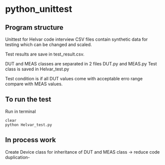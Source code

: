# python_unittest
## Program structure
Unittest for Helvar code interview
CSV files contain synthetic data for testing which can be changed and scaled.

Test results are save in test_result.csv.

DUT and MEAS classes are separated in 2 files DUT.py and MEAS.py
Test class is saved in Helvar_test.py

Test condition is if all DUT values come with acceptable erro range compare with MEAS values.

## To run the test
Run in terminal
```buildoutcfg
clear
python Helvar_test.py
```
## In process work
Create Device class for inheritance of DUT and MEAS class -> reduce code duplication- 